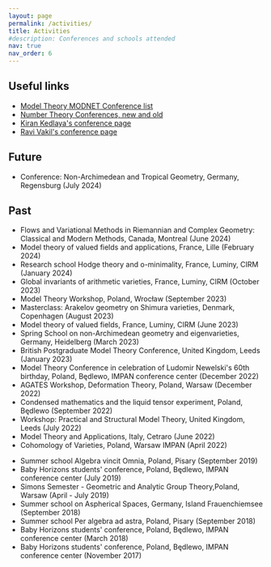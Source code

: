 ```yaml
---
layout: page
permalink: /activities/
title: Activities
#description: Conferences and schools attended
nav: true
nav_order: 6
---
```


## Useful links

- [Model Theory MODNET Conference list](http://modnet.imj-prg.fr/Meetings%20and%20events/)
- [Number Theory Conferences, new and old](http://www.numbertheory.org/ntw/N3.html)
- [Kiran Kedlaya's conference page](https://mathweb.ucsd.edu/~kedlaya/cgi-bin/confs.cgi)
- [Ravi Vakil's conference page](https://math.stanford.edu/~vakil/conferences.html)

## Future

-  Conference: Non-Archimedean and Tropical Geometry, Germany, Regensburg (July 2024)

## Past
- Flows and Variational Methods in Riemannian and Complex Geometry: Classical and Modern Methods, Canada, Montreal (June 2024)
- Model theory of valued fields and applications, France, Lille (February 2024)
- Research school Hodge theory and o-minimality, France, Luminy, CIRM (January 2024)
- Global invariants of arithmetic varieties, France, Luminy, CIRM (October 2023)
- Model Theory Workshop, Poland, Wrocław (September 2023)
- Masterclass: Arakelov geometry on Shimura varieties, Denmark, Copenhagen (August 2023)
- Model theory of valued fields, France, Luminy, CIRM (June 2023)
- Spring School on non-Archimedean geometry and eigenvarieties, Germany, Heidelberg (March 2023)
- British Postgraduate Model Theory Conference, United Kingdom, Leeds (January 2023)
- Model Theory Conference in celebration of Ludomir Newelski's 60th birthday, Poland, Będlewo, IMPAN conference center (December 2022)
- AGATES Workshop, Deformation Theory, Poland, Warsaw (December 2022)
- Condensed mathematics and the liquid tensor experiment, Poland, Będlewo (September 2022)
- Workshop: Practical and Structural Model Theory, United Kingdom, Leeds (July 2022)
- Model Theory and Applications, Italy, Cetraro (June 2022)
- Cohomology of Varieties, Poland, Warsaw IMPAN (April 2022)
<!-- K3 categories and hyperkähler moduli spaces, Warsaw/hybrid (September 2021) -->
<!-- Summer school GAL, on-line (July 2020) -->
- Summer school Algebra vincit Omnia, Poland, Pisary (September 2019)
- Baby Horizons students' conference, Poland, Będlewo, IMPAN conference center (July 2019)
- Simons Semester - Geometric and Analytic Group Theory,Poland,  Warsaw (April - July 2019)
- Summer school on Aspherical Spaces, Germany, Island Frauenchiemsee (September 2018)
- Summer school Per algebra ad astra, Poland, Pisary (September 2018)
- Baby Horizons students' conference, Poland, Będlewo, IMPAN conference center (March 2018)
- Baby Horizons students' conference, Poland, Będlewo, IMPAN conference center (November 2017)